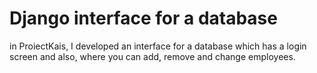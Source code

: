 # Django interface for a database

in ProiectKais, I developed an interface for a database which has a login screen and also, where you can add, remove and change employees.
